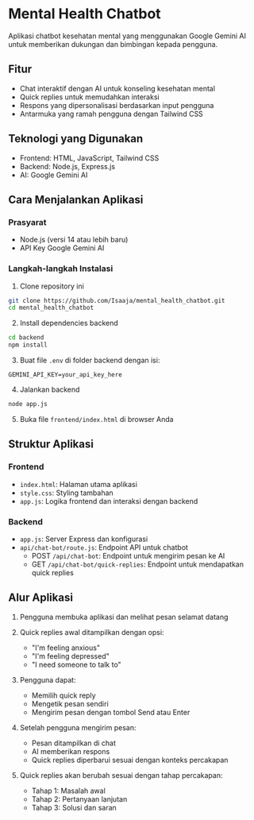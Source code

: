 # Mental Health Chatbot

Aplikasi chatbot kesehatan mental yang menggunakan Google Gemini AI untuk memberikan dukungan dan bimbingan kepada pengguna.

## Fitur

- Chat interaktif dengan AI untuk konseling kesehatan mental
- Quick replies untuk memudahkan interaksi
- Respons yang dipersonalisasi berdasarkan input pengguna
- Antarmuka yang ramah pengguna dengan Tailwind CSS

## Teknologi yang Digunakan

- Frontend: HTML, JavaScript, Tailwind CSS
- Backend: Node.js, Express.js
- AI: Google Gemini AI

## Cara Menjalankan Aplikasi

### Prasyarat

- Node.js (versi 14 atau lebih baru)
- API Key Google Gemini AI

### Langkah-langkah Instalasi

1. Clone repository ini

```bash
git clone https://github.com/Isaaja/mental_health_chatbot.git
cd mental_health_chatbot
```

2. Install dependencies backend

```bash
cd backend
npm install
```

3. Buat file `.env` di folder backend dengan isi:

```
GEMINI_API_KEY=your_api_key_here
```

4. Jalankan backend

```bash
node app.js
```

5. Buka file `frontend/index.html` di browser Anda

## Struktur Aplikasi

### Frontend

- `index.html`: Halaman utama aplikasi
- `style.css`: Styling tambahan
- `app.js`: Logika frontend dan interaksi dengan backend

### Backend

- `app.js`: Server Express dan konfigurasi
- `api/chat-bot/route.js`: Endpoint API untuk chatbot
  - POST `/api/chat-bot`: Endpoint untuk mengirim pesan ke AI
  - GET `/api/chat-bot/quick-replies`: Endpoint untuk mendapatkan quick replies

## Alur Aplikasi

1. Pengguna membuka aplikasi dan melihat pesan selamat datang
2. Quick replies awal ditampilkan dengan opsi:

   - "I'm feeling anxious"
   - "I'm feeling depressed"
   - "I need someone to talk to"

3. Pengguna dapat:

   - Memilih quick reply
   - Mengetik pesan sendiri
   - Mengirim pesan dengan tombol Send atau Enter

4. Setelah pengguna mengirim pesan:

   - Pesan ditampilkan di chat
   - AI memberikan respons
   - Quick replies diperbarui sesuai dengan konteks percakapan

5. Quick replies akan berubah sesuai dengan tahap percakapan:
   - Tahap 1: Masalah awal
   - Tahap 2: Pertanyaan lanjutan
   - Tahap 3: Solusi dan saran
